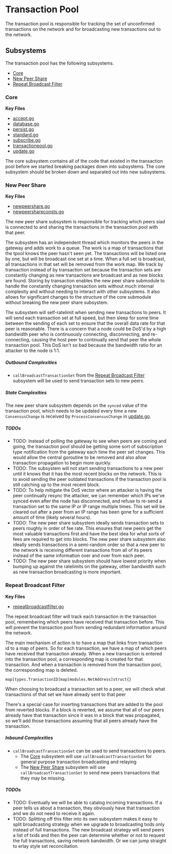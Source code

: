 # Transaction Pool
The transaction pool is responsible for tracking the set of unconfirmed
transactions on the network and for broadcasting new transactions out to the
network.

## Subsystems
The transaction pool has the following subsystems.
 - [Core](#core)
 - [New Peer Share](#new-peer-share)
 - [Repeat Broadcast Filter](#repeat-broadcast-filter)

### Core
**Key Files**
 - [accept.go](./accept.go)
 - [database.go](./database.go)
 - [persist.go](./persist.go)
 - [standard.go](./standard.go)
 - [subscribe.go](./subscribe.go)
 - [transactionpool.go](./transactionpool.go)
 - [update.go](./update.go)

The core subsystem contains all of the code that existed in the transaction pool
before we started breaking packages down into subsystems. The core subsystem
should be broken down and separated out into new subsystems.

### New Peer Share
**Key Files**
 - [newpeershare.go](./newpeershare.go)
 - [newpeershareconsts.go](./newpeershareconsts.go)

The new peer share subsystem is responsible for tracking which peers siad is
connected to and sharing the transactions in the transaction pool with that
peer.

The subsystem has an independent thread which monitors the peers in the gateway
and adds work to a queue. The work is a map of transactions that the tpool knows
the peer hasn't seen yet. The transactions will be listed one by one, but will
be broadcast one set at a time. When a full set is broadcast, all transactions
in that set will be removed from the work map. We track by transaction instead
of by transaction set because the transaction sets are constantly changing as
new transactions are broadcast and as new blocks are found. Storing by
transaction enables the new peer share submodule to handle the constantly
changing transaction sets without much internal complexity and without needing
to interact with other subsystems. It also allows for significant changes to the
structure of the core submodule without breaking the new peer share subsystem.

The subsystem will self-ratelimit when sending new transactions to peers. It
will send each transaction set at full speed, but then sleep for some time
between the sending of each set to ensure that the overall data rate for that
peer is reasonable. There is a concern that a node could be DoS'd by a high
bandwidth peer who is continuously connecting, disconnecting, and re-connecting,
causing the host peer to continually send that peer the whole transaction pool.
This DoS isn't so bad because the bandwidth ratio for an attacker to the node is
1:1.

##### Outbound Complexities
 - `callBroadcastTransactionSet` from the [Repeat Broadcast
   Filter](#repeat-broadcast-filter) subsystem will be used to send transaction
   sets to new peers.

##### State Complexities
The new peer share subsystem depends on the `synced` value of the transaction
pool, which needs to be updated every time a new `ConsensusChange` is received
by `ProcessConsensusChange` in [update.go](./update.go).

##### TODOs
 - TODO: Instead of polling the gateway to see when peers are coming and going,
   the transaction pool should be getting some sort of subscription type
   notification from the gateway each time the peer set changes. This would
   allow the central goroutine to be removed and also allow transaction
   propagation to begin more quickly.
 - TODO: The subsystem will not start sending transactions to a new peer until
   it knows that it has the most recent blocks on the network. This is to avoid
   sending the peer outdated transactions if the transaction pool is still
   catching up to the most recent block.
 - TODO: To help mitigate the DoS vector where an attacker is having the peer
   continually resync the attacker, we can remember which IPs we've synced even
   after the node has disconnected, and refuse to re-send a transaction set to
   the same IP or IP range multiple times. This set will be cleared out after a
   peer from an IP range has been gone for a sufficient amount of time (likely
   several hours).
 - TODO: The new peer share subsystem ideally sends transaction sets to peers
   roughly in order of fee rate. This ensures that new peers get the most
   valuable transactions first and have the best idea for what sorts of fees are
   required to get into blocks. The new peer share subsystem also ideally sends
   transactions in a semi-random order so that a new peer to the network is
   receiving different transactions from all of its peers instead of the same
   information over and over from each peer.
 - TODO: The new peer share subsystem should have lowest priority when bumping
   up against the ratelimits on the gateway, other bandwidth such as new
   transaction broadcasting is more important.

### Repeat Broadcast Filter
**Key Files**
 - [repeatbroadcastfilter.go](./repeatbroadcastfilter.go)

The repeat broadcast filter will track each transaction in the transaction pool,
remembering which peers have received that transaction before. This will prevent
the transaction pool from sending redundant information around the network.

The main mechanism of action is to have a map that links from transaction id to
a map of peers. So for each transaction, we have a map of which peers have
received that transaction already. When a new transaction is entered into the
transaction pool, a corresponding map is created for that transaction. And when
a transaction is removed from the transaction pool, the corresponding map is
deleted.

`map[types.TransactionID]map[modules.NetAddress]struct{}`

When choosing to broadcast a transaction set to a peer, we will check what
transactions of that set we have already sent to that peer

There's a special case for inserting transactions that are added to the pool
from reverted blocks. If a block is reverted, we assume that all of our peers
already have that transaction since it was in a block that was propagated, so
we'll add those transactions assuming that all peers already have the
transaction.

##### Inbound Complexities
 - `callBroadcastTransactionSet` can be used to send transactions to peers.
   - The [Core](#core) subsystem will use `callBroadcastTransactionSet` for
	 general purpose transaction broadcasting and relaying
   - The [New Peer Share](#new-peer-share) subsystem will use
	 `callBroadcastTransactionSet` to send new peers transactions that they may
	 be missing.

##### TODOs
 - TODO: Eventually we will be able to catalog incoming transactions. If a peer
   tells us about a transaction, they obviously have that transaction and we do
   not need to receive it again.
 - TODO: Splitting off this filter into its own subsystem makes it easy to split
   broadcasting strategy when we upgrade to broadcasting txids only instead of
   full transactions. The new broadcast strategy will send peers a list of txids
   and then the peer can determine whether or not to request the full
   transactions, saving network bandwidth. Or we can jump straight to erlay
   style set reconciliation.
